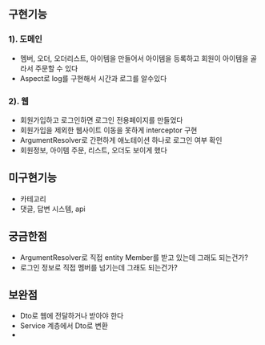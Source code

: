 ## 구현기능
### 1). 도메인 
- 멤버, 오더, 오더리스트, 아이템을 만들어서 아이템을 등록하고 회원이 아이템을 골라서 주문할 수 있다
- Aspect로 log를 구현해서 시간과 로그를 알수있다

### 2). 웹
- 회원가입하고 로그인하면 로그인 전용페이지를 만들었다
- 회원가입을 제외한 웹사이트 이동을 못하게 interceptor 구현
- ArgumentResolver로 간편하게 애노테이션 하나로 로그인 여부 확인
- 회원정보, 아이템 주문, 리스트, 오더도 보이게 했다

## 미구현기능
- 카테고리
- 댓글, 답변 시스템, api


## 궁금한점
- ArgumentResolver로 직접 entity Member를 받고 있는데 그래도 되는건가?
- 로그인 정보로 직접 멤버를 넘기는데 그래도 되는건가?

## 보완점
- Dto로 웹에 전달하거나 받아야 한다
- Service 계층에서 Dto로 변환
- 


